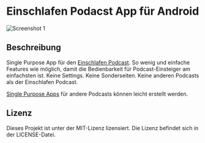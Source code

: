 # Einschlafen Podacst App für Android

![Screenshot 1](https://raw2.github.com/danieloeh/EinschlafenPodcastAndroidApp/master/screenshots/EinschlafenPodcastScreenshot.png)

## Beschreibung

Single Purpose App für den [Einschlafen Podcast](http://einschlafen-podcast.de). So wenig und einfache Features wie möglich, damit die Bedienbarkeit für Podcast-Einsteiger am einfachsten ist. Keine Settings. Keine Sonderseiten. Keine anderen Podcasts als der Einschlafen Podcast.

[Single Purpose Apps](https://github.com/danieloeh/AntennaPodSP) für andere Podcasts können leicht erstellt werden.

## Lizenz

Dieses Projekt ist unter der MIT-Lizenz lizensiert. Die Lizenz befindet sich in der LICENSE-Datei.
